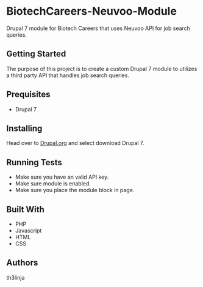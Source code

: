 # BiotechCareers-Neuvoo-Module
Drupal 7 module for Biotech Careers that uses Neuvoo API for job search queries.

## Getting Started
The purpose of this project is to create a custom Drupal 7 module to utilizes a third party API that handles job search queries.

## Prequisites
  * Drupal 7
  
## Installing
Head over to [Drupal.org](https://www.drupal.org/) and select download Drupal 7.

## Running Tests
 * Make sure you have an valid API key.
 * Make sure module is enabled.
 * Make sure you place the module block in page.

## Built With
  * PHP
  * Javascript
  * HTML
  * CSS
  
## Authors
th3linja

